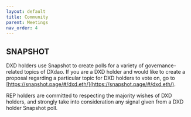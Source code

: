 ```yaml
---
layout: default
title: Community
parent: Meetings
nav_order: 4
---
```


## SNAPSHOT  

DXD holders use Snapshot to create polls for a variety of governance-related topics of DXdao. If you are a DXD holder and would like to create a proposal regarding a particular topic for DXD holders to vote on, go to [https://snapshot.page/#/dxd.eth/](https://snapshot.page/#/dxd.eth/).

REP holders are committed to respecting the majority wishes of DXD holders, and strongly take into consideration any signal given from a DXD holder Snapshot poll.